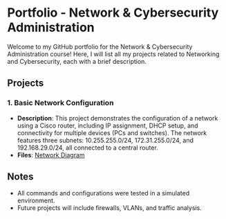 # Portfolio - Network & Cybersecurity Administration

Welcome to my GitHub portfolio for the Network & Cybersecurity Administration course! Here, I will list all my projects related to Networking and Cybersecurity, each with a brief description.

## Projects

### 1. Basic Network Configuration
- **Description**: This project demonstrates the configuration of a network using a Cisco router, including IP assignment, DHCP setup, and connectivity for multiple devices (PCs and switches). The network features three subnets: 10.255.255.0/24, 172.31.255.0/24, and 192.168.29.0/24, all connected to a central router.
- **Files**: [Network Diagram](topology.webp)

## Notes
- All commands and configurations were tested in a simulated environment.
- Future projects will include firewalls, VLANs, and traffic analysis.
